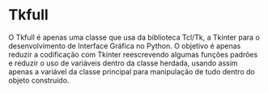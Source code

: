 # Tkfull
O Tkfull é apenas uma classe que usa da biblioteca Tcl/Tk, a Tkinter para o desenvolvimento de Interface Gráfica no Python. O objetivo é apenas reduzir a codificação com Tkinter reescrevendo algumas funções padrões e reduzir o uso de variáveis dentro da classe herdada, usando assim apenas a variável da classe principal para manipulação de tudo dentro do objeto construído.
